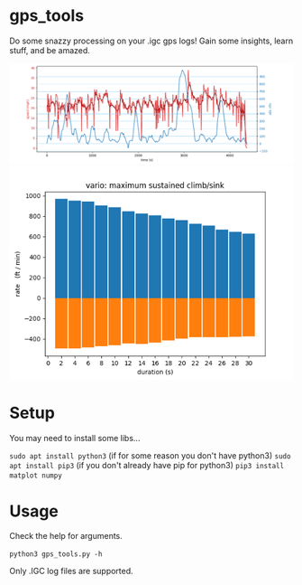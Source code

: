 # gps_tools

Do some snazzy processing on your .igc gps logs!
Gain some insights, learn stuff, and be amazed.

![figure1](sample_images/alt_vel.png)
![figure2](sample_images/vario_hist.png)


# Setup

You may need to install some libs...

`sudo apt install python3` (if for some reason you don't have python3)
`sudo apt install pip3` (if you don't already have pip for python3)
`pip3 install matplot numpy`


# Usage

Check the help for arguments.

`python3 gps_tools.py -h`


Only .IGC log files are supported.

